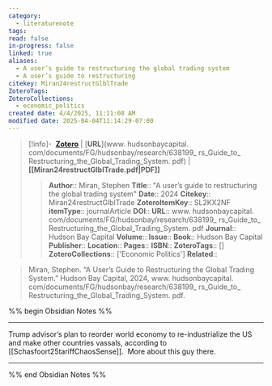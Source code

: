 ```yaml
---
category:
  - literaturenote
tags: 
read: false
in-progress: false
linked: true
aliases:
  - A user’s guide to restructuring the global trading system
  - A user’s guide to restructuring
citekey: Miran24restructGlblTrade
ZoteroTags: 
ZoteroCollections:
  - economic_politics
created date: 4/4/2025, 11:11:08 AM
modified date: 2025-04-04T11:14:29-07:00
---
```


> [!info]- &nbsp;[**Zotero**](zotero://select/library/items/SL2KX2NF)  | [**URL**](www. hudsonbaycapital. com/documents/FG/hudsonbay/research/638199_ rs_Guide_to_ Restructuring_the_Global_Trading_System. pdf) | **[[Miran24restructGlblTrade.pdf|PDF]]**
>> **Author**:: Miran, Stephen
> **Title**:: "A user’s guide to restructuring the global trading system"
> **Date**:: 2024
> **Citekey**:: Miran24restructGlblTrade
> **ZoteroItemKey**:: SL2KX2NF
> **itemType**:: journalArticle
> **DOI**:: 
> **URL**:: www. hudsonbaycapital. com/documents/FG/hudsonbay/research/638199_ rs_Guide_to_ Restructuring_the_Global_Trading_System. pdf
> **Journal**:: Hudson Bay Capital
> **Volume**:: 
> **Issue**:: 
> **Book**:: Hudson Bay Capital
> **Publisher**:: 
> **Location**:: 
> **Pages**:: 
> **ISBN**:: 
> **ZoteroTags**:: []
> **ZoteroCollections**:: ['Economic Politics']
> **Related**::

>  Miran, Stephen. “A User’s Guide to Restructuring the Global Trading System.” Hudson Bay Capital, 2024, www. hudsonbaycapital. com/documents/FG/hudsonbay/research/638199_ rs_Guide_to_ Restructuring_the_Global_Trading_System. pdf.

%% begin Obsidian Notes %%
___
Trump advisor’s plan to reorder world economy to re-industrialize the US and make other countries vassals, according to [[Schasfoort25tariffChaosSense]].  More about this guy there.
___
%% end Obsidian Notes %%

